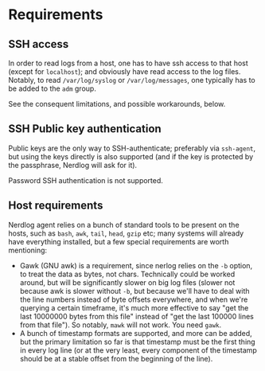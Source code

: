 # Requirements

## SSH access

In order to read logs from a host, one has to have ssh access to that host (except for `localhost`); and obviously have read access to the log files. Notably, to read `/var/log/syslog` or `/var/log/messages`, one typically has to be added to the `adm` group.

See the consequent limitations, and possible workarounds, below.

## SSH Public key authentication

Public keys are the only way to SSH-authenticate; preferably via `ssh-agent`, but using the keys directly is also supported (and if the key is protected by the passphrase, Nerdlog will ask for it).

Password SSH authentication is not supported.

## Host requirements

Nerdlog agent relies on a bunch of standard tools to be present on the hosts, such as `bash`, `awk`, `tail`, `head`, `gzip` etc; many systems will already have everything installed, but a few special requirements are worth mentioning:

  * Gawk (GNU awk) is a requirement, since nerlog relies on the `-b` option, to treat the data as bytes, not chars. Technically could be worked around, but will be significantly slower on big log files (slower not because awk is slower without `-b`, but because we'll have to deal with the line numbers instead of byte offsets everywhere, and when we're querying a certain timeframe, it's much more effective to say "get the last 10000000 bytes from this file" instead of "get the last 100000 lines from that file"). So notably, `mawk` will not work. You need `gawk`.
  * A bunch of timestamp formats are supported, and more can be added, but the primary limitation so far is that timestamp must be the first thing in every log line (or at the very least, every component of the timestamp should be at a stable offset from the beginning of the line).
